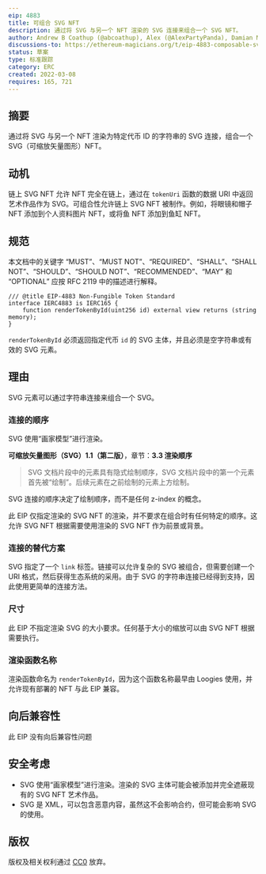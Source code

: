 ```yaml
---
eip: 4883
title: 可组合 SVG NFT
description: 通过将 SVG 与另一个 NFT 渲染的 SVG 连接来组合一个 SVG NFT。
author: Andrew B Coathup (@abcoathup), Alex (@AlexPartyPanda), Damian Martinelli (@damianmarti), blockdev (@0xbok), Austin Griffith (@austintgriffith)
discussions-to: https://ethereum-magicians.org/t/eip-4883-composable-svg-nft/8765
status: 草案
type: 标准跟踪
category: ERC
created: 2022-03-08
requires: 165, 721
---
```


## 摘要

通过将 SVG 与另一个 NFT 渲染为特定代币 ID 的字符串的 SVG 连接，组合一个 SVG（可缩放矢量图形）NFT。

## 动机

链上 SVG NFT 允许 NFT 完全在链上，通过在 `tokenUri` 函数的数据 URI 中返回艺术作品作为 SVG。可组合性允许链上 SVG NFT 被制作。例如，将眼镜和帽子 NFT 添加到个人资料图片 NFT，或将鱼 NFT 添加到鱼缸 NFT。

## 规范
本文档中的关键字 “MUST”、“MUST NOT”、“REQUIRED”、“SHALL”、“SHALL NOT”、“SHOULD”、“SHOULD NOT”、“RECOMMENDED”、“MAY” 和 “OPTIONAL” 应按 RFC 2119 中的描述进行解释。

```solidity
/// @title EIP-4883 Non-Fungible Token Standard
interface IERC4883 is IERC165 {
    function renderTokenById(uint256 id) external view returns (string memory);
}
```

`renderTokenById` 必须返回指定代币 `id` 的 SVG 主体，并且必须是空字符串或有效的 SVG 元素。

## 理由

SVG 元素可以通过字符串连接来组合一个 SVG。

### 连接的顺序

SVG 使用“画家模型”进行渲染。

**可缩放矢量图形（SVG）1.1（第二版）**，章节：**3.3 渲染顺序**
> SVG 文档片段中的元素具有隐式绘制顺序，SVG 文档片段中的第一个元素首先被“绘制”。后续元素在之前绘制的元素上方绘制。

SVG 连接的顺序决定了绘制顺序，而不是任何 z-index 的概念。

此 EIP 仅指定渲染的 SVG NFT 的渲染，并不要求在组合时有任何特定的顺序。这允许 SVG NFT 根据需要使用渲染的 SVG NFT 作为前景或背景。

### 连接的替代方案

SVG 指定了一个 `link` 标签。链接可以允许复杂的 SVG 被组合，但需要创建一个 URI 格式，然后获得生态系统的采用。由于 SVG 的字符串连接已经得到支持，因此使用更简单的连接方法。

### 尺寸

此 EIP 不指定渲染 SVG 的大小要求。任何基于大小的缩放可以由 SVG NFT 根据需要执行。

### 渲染函数名称

渲染函数命名为 `renderTokenById`，因为这个函数名称最早由 Loogies 使用，并允许现有部署的 NFT 与此 EIP 兼容。

## 向后兼容性
此 EIP 没有向后兼容性问题

## 安全考虑

- SVG 使用“画家模型”进行渲染。渲染的 SVG 主体可能会被添加并完全遮蔽现有的 SVG NFT 艺术作品。
- SVG 是 XML，可以包含恶意内容，虽然这不会影响合约，但可能会影响 SVG 的使用。

## 版权
版权及相关权利通过 [CC0](../LICENSE.md) 放弃。